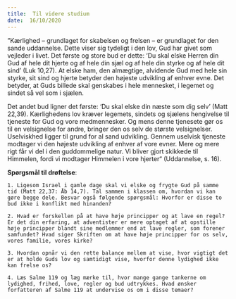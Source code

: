 ```yaml
---
title:  Til videre studium
date:  16/10/2020
---
```


”Kærlighed – grundlaget for skabelsen og frelsen – er grundlaget for den sande uddannelse. Dette viser sig tydeligt i den lov, Gud har givet som vejleder i livet. Det første og store bud er dette: ‘Du skal elske Herren din Gud af hele dit hjerte og af hele din sjæl og af hele din styrke og af hele dit sind’ (Luk 10,27). At elske ham, den almægtige, alvidende Gud med hele sin styrke, sit sind og hjerte betyder den højeste udvikling af enhver evne. Det betyder, at Guds billede skal genskabes i hele mennesket, i legemet og sindet så vel som i sjælen.

Det andet bud ligner det første: ‘Du skal elske din næste som dig selv’ (Matt 22,39). Kærlighedens lov kræver legemets, sindets og sjælens hengivelse til tjeneste for Gud og vore medmennesker. Og mens denne tjenesete gør os til en velsignelse for andre, bringer den os selv de største velsignelser. Uselviskhed ligger til grund for al sand udvikling. Gennem uselvisk tjeneste modtager vi den højeste udvikling af enhver af vore evner. Mere og mere rigt får vi del i den guddommelige natur. Vi bliver gjort skikkede til Himmelen, fordi vi modtager Himmelen i vore hjerter“ (Uddannelse, s. 16).

**Spørgsmål til drøftelse**:

`1.	Ligesom Israel i gamle dage skal vi elske og frygte Gud på samme tid (Matt 22,37: Åb 14,7). Tal sammen i klassen om, hvordan vi kan gøre begge dele. Besvar også følgende spørgsmål: Hvorfor er disse to bud ikke i konflikt med hinanden?`

`2.	Hvad er forskellen på at have høje principper og at lave en regel? Er det din erfaring, at adventister er mere optaget af at opstille høje principper blandt sine medlemmer end at lave regler, som forener samfundet? Hvad siger Skriften om at have høje principper for os selv, vores familie, vores kirke?`

`3.	Hvordan opnår vi den rette balance mellem at vise, hvor vigtigt det er at holde Guds lov og samtidigt vise, hvorfor denne lydighed ikke kan frelse os?`

`4.	Læs Salme 119 og læg mærke til, hvor mange gange tankerne om lydighed, frihed, love, regler og bud udtrykkes. Hvad ønsker forfatteren af Salme 119 at undervise os om i disse temaer?`